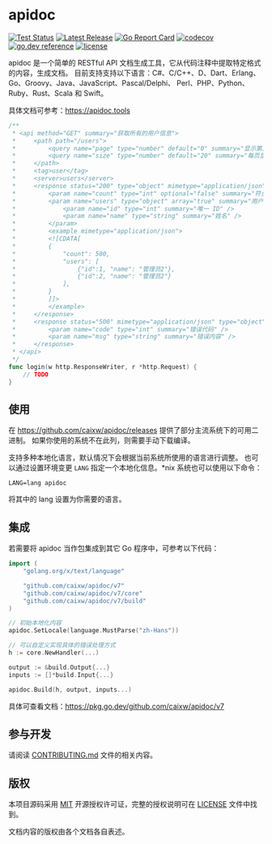 # apidoc

[![Test Status](https://github.com/caixw/apidoc/workflows/Test/badge.svg?branch=master)](https://github.com/caixw/apidoc/actions?query=workflow%3ATest)
[![Latest Release](https://img.shields.io/github/release/caixw/apidoc.svg?style=flat-square)](https://github.com/caixw/apidoc/releases/latest)
[![Go Report Card](https://goreportcard.com/badge/github.com/caixw/apidoc)](https://goreportcard.com/report/github.com/caixw/apidoc)
[![codecov](https://codecov.io/gh/caixw/apidoc/branch/master/graph/badge.svg)](https://codecov.io/gh/caixw/apidoc)
[![go.dev reference](https://img.shields.io/badge/go.dev-reference-007d9c?logo=go&logoColor=white&style=flat-square)](https://pkg.go.dev/github.com/caixw/apidoc/v7)
[![license](https://img.shields.io/badge/license-MIT-brightgreen.svg?style=flat)](https://opensource.org/licenses/MIT)

apidoc 是一个简单的 RESTful API 文档生成工具，它从代码注释中提取特定格式的内容，生成文档。
目前支持支持以下语言：C#、C/C++、D、Dart、Erlang、Go、Groovy、Java、JavaScript、Pascal/Delphi、
Perl、PHP、Python、Ruby、Rust、Scala 和 Swift。

具体文档可参考：<https://apidoc.tools>

```go
/**
 * <api method="GET" summary="获取所有的用户信息">
 *     <path path="/users">
 *         <query name="page" type="number" default="0" summary="显示第几页的内容" />
 *         <query name="size" type="number" default="20" summary="每页显示的数量" />
 *     </path>
 *     <tag>user</tag>
 *     <server>users</server>
 *     <response status="200" type="object" mimetype="application/json">
 *         <param name="count" type="int" optional="false" summary="符合条件的所有用户数量" />
 *         <param name="users" type="object" array="true" summary="用户列表">
 *             <param name="id" type="int" summary="唯一 ID" />
 *             <param name="name" type="string" summary="姓名" />
 *         </param>
 *         <example mimetype="application/json">
 *         <![CDATA[
 *         {
 *             "count": 500,
 *             "users": [
 *                 {"id":1, "name": "管理员2"},
 *                 {"id":2, "name": "管理员2"}
 *             ],
 *         }
 *         ]]>
 *         </example>
 *     </response>
 *     <response status="500" mimetype="application/json" type="object">
 *         <param name="code" type="int" summary="错误代码" />
 *         <param name="msg" type="string" summary="错误内容" />
 *     </response>
 * </api>
 */
func login(w http.ResponseWriter, r *http.Request) {
    // TODO
}
```

## 使用

在 <https://github.com/caixw/apidoc/releases> 提供了部分主流系统下的可用二进制。
如果你使用的系统不在此列，则需要手动下载编译。

支持多种本地化语言，默认情况下会根据当前系统所使用的语言进行调整。
也可以通过设置环境变更 `LANG` 指定一个本地化信息。*nix 系统也可以使用以下命令：

```shell
LANG=lang apidoc
```

将其中的 lang 设置为你需要的语言。

## 集成

若需要将 apidoc 当作包集成到其它 Go 程序中，可参考以下代码：

```go
import (
    "golang.org/x/text/language"

    "github.com/caixw/apidoc/v7"
    "github.com/caixw/apidoc/v7/core"
    "github.com/caixw/apidoc/v7/build"
)

// 初始本地化内容
apidoc.SetLocale(language.MustParse("zh-Hans"))

// 可以自定义实现具体的错误处理方式
h := core.NewHandler(...)

output := &build.Output{...}
inputs := []*build.Input{...}

apidoc.Build(h, output, inputs...)
```

具体可查看文档：<https://pkg.go.dev/github.com/caixw/apidoc/v7>

## 参与开发

请阅读 [CONTRIBUTING.md](CONTRIBUTING.md) 文件的相关内容。

## 版权

本项目源码采用 [MIT](https://opensource.org/licenses/MIT) 开源授权许可证，完整的授权说明可在 [LICENSE](LICENSE) 文件中找到。

文档内容的版权由各个文档各自表述。
